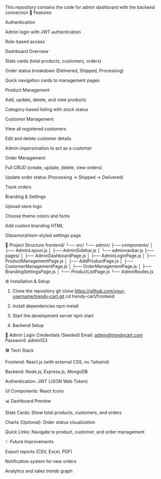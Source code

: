 This repository contains the code for admin dashboard with the backend connection
🚀 Features

Authentication

Admin login with JWT authentication

Role-based access

Dashboard Overview

Stats cards (total products, customers, orders)

Order status breakdown (Delivered, Shipped, Processing)

Quick navigation cards to management pages

Product Management

Add, update, delete, and view products

Category-based listing with stock status

Customer Management

View all registered customers

Edit and delete customer details

Admin impersonation to act as a customer

Order Management

Full CRUD (create, update, delete, view orders)

Update order status (Processing → Shipped → Delivered)

Track orders

Branding & Settings

Upload store logo

Choose theme colors and fonts

Add custom branding HTML

Glassmorphism-styled settings page

📂 Project Structure
frontend/
  └── src/
      └── admin/
          ├── components/
          │   ├── AdminLayout.js
          │   ├── AdminSidebar.js
          │   └── adminnavbar.js
          ├── pages/
          │   ├── AdminDashboardPage.js
          │   ├── AdminLoginPage.js
          │   ├── ProductManagementPage.js
          │   ├── AddProductPage.js
          │   ├── CustomerManagementPage.js
          │   ├── OrderManagementPage.js
          │   ├── BrandingSettingsPage.js
          │   └── ProductListPage.js
          └── AdminRoutes.js

⚙️ Installation & Setup
1. Clone the repository
git clone https://github.com/your-username/trendy-cart.git
cd trendy-cart/frontend

2. Install dependencies
npm install

3. Start the development server
npm start

4. Backend Setup

🔑 Admin Login Credentials (Seeded)
Email: admin@trendycart.com
Password: admin123

🛠 Tech Stack

Frontend: React.js (with external CSS, no Tailwind)

Backend: Node.js, Express.js, MongoDB

Authentication: JWT (JSON Web Token)

UI Components: React Icons

📊 Dashboard Preview

Stats Cards: Show total products, customers, and orders

Charts (Optional): Order status visualization

Quick Links: Navigate to product, customer, and order management

✨ Future Improvements

Export reports (CSV, Excel, PDF)

Notification system for new orders

Analytics and sales trends graph


